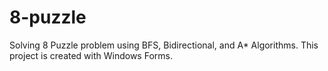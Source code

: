 # 8-puzzle
Solving 8 Puzzle problem using BFS, Bidirectional, and A* Algorithms. This project is created with Windows Forms.
